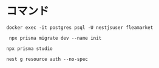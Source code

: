 # コマンド

```
docker exec -it postgres psql -U nestjsuser fleamarket
```

```
 npx prisma migrate dev --name init
```

```
npx prisma studio
```

```
nest g resource auth --no-spec
```
